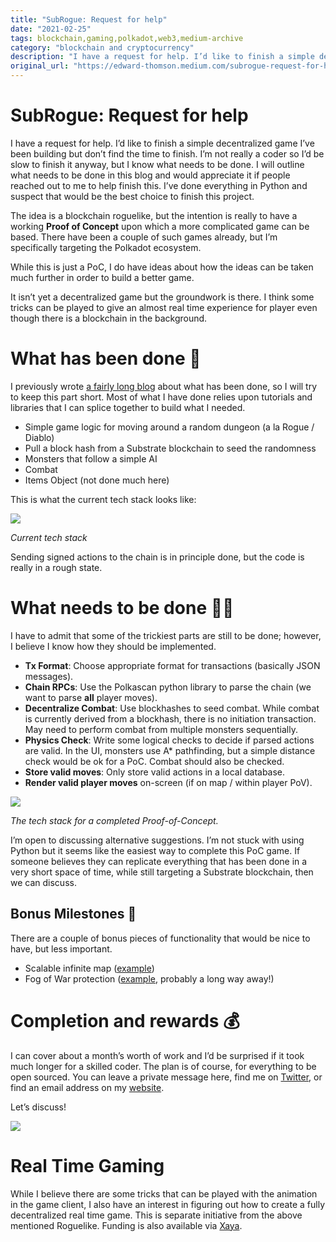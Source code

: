 ```yaml
---
title: "SubRogue: Request for help"
date: "2021-02-25"
tags: blockchain,gaming,polkadot,web3,medium-archive
category: "blockchain and cryptocurrency"
description: "I have a request for help. I’d like to finish a simple decentralized game I’ve been building"
original_url: "https://edward-thomson.medium.com/subrogue-request-for-help-cb770dd83eac"
---
```


# SubRogue: Request for help

I have a request for help. I’d like to finish a simple decentralized game I’ve been building but don’t find the time to finish. I’m not really a coder so I’d be slow to finish it anyway, but I know what needs to be done. I will outline what needs to be done in this blog and would appreciate it if people reached out to me to help finish this. I’ve done everything in Python and suspect that would be the best choice to finish this project.

The idea is a blockchain roguelike, but the intention is really to have a working **Proof of Concept** upon which a more complicated game can be based. There have been a couple of such games already, but I’m specifically targeting the Polkadot ecosystem.

While this is just a PoC, I do have ideas about how the ideas can be taken much further in order to build a better game.

It isn’t yet a decentralized game but the groundwork is there. I think some tricks can be played to give an almost real time experience for player even though there is a blockchain in the background.

# What has been done 🔨

I previously wrote [a fairly long blog](https://medium.com/@edward.thomson/subrogue-the-build-so-far-ca39edb4edc3) about what has been done, so I will try to keep this part short. Most of what I have done relies upon tutorials and libraries that I can splice together to build what I needed.

-   Simple game logic for moving around a random dungeon (a la Rogue / Diablo)
-   Pull a block hash from a Substrate blockchain to seed the randomness
-   Monsters that follow a simple AI
-   Combat
-   Items Object (not done much here)

This is what the current tech stack looks like:

![](/images/1*OINtLVOXiD1Ow9RNfKA9qA.png)

*Current tech stack*

Sending signed actions to the chain is in principle done, but the code is really in a rough state.

# What needs to be done 👨‍🔧

I have to admit that some of the trickiest parts are still to be done; however, I believe I know how they should be implemented.

-   **Tx Format**: Choose appropriate format for transactions (basically JSON messages).
-   **Chain RPCs**: Use the Polkascan python library to parse the chain (we want to parse **all** player moves).
-   **Decentralize Combat**: Use blockhashes to seed combat. While combat is currently derived from a blockhash, there is no initiation transaction. May need to perform combat from multiple monsters sequentially.
-   **Physics Check**: Write some logical checks to decide if parsed actions are valid. In the UI, monsters use A\* pathfinding, but a simple distance check would be ok for a PoC. Combat should also be checked.
-   **Store valid moves**: Only store valid actions in a local database.
-   **Render valid player moves** on-screen (if on map / within player PoV).

![](/images/1*Buc-Cvr7aGrtfBVsrMGUVQ.png)

*The tech stack for a completed Proof-of-Concept.*

I’m open to discussing alternative suggestions. I’m not stuck with using Python but it seems like the easiest way to complete this PoC game. If someone believes they can replicate everything that has been done in a very short space of time, while still targeting a Substrate blockchain, then we can discuss.

## Bonus Milestones 🚀

There are a couple of bonus pieces of functionality that would be nice to have, but less important.

-   Scalable infinite map ([example](https://medium.com/@edward.thomson/on-infinite-multi-user-dungeons-4ef13d275a35))
-   Fog of War protection ([example](https://medium.com/@edward.thomson/preventing-cheaters-in-fog-of-war-games-69f202fbe107), probably a long way away!)

# Completion and rewards 💰

I can cover about a month’s worth of work and I’d be surprised if it took much longer for a skilled coder. The plan is of course, for everything to be open sourced. You can leave a private message here, find me on [Twitter](https://twitter.com/EAThomson/), or find an email address on my [website](https://edthomson.com/).

Let’s discuss!

![](/images/0*Ps6HmQuHjYpF8P_7.png)

# Real Time Gaming

While I believe there are some tricks that can be played with the animation in the game client, I also have an interest in figuring out how to create a fully decentralized real time game. This is separate initiative from the above mentioned Roguelike. Funding is also available via [Xaya](https://xaya.io/).